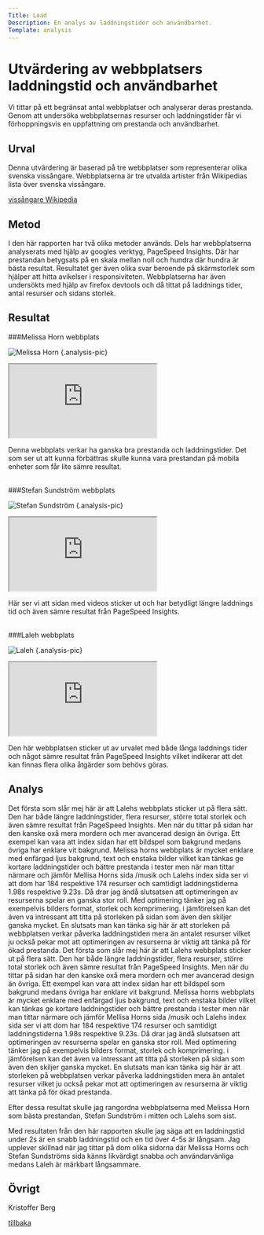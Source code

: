 ```yaml
---
Title: Load
Description: En analys av laddningstider och användbarhet.
Template: analysis
---
```


Utvärdering av webbplatsers laddningstid och användbarhet
=======================

Vi tittar på ett begränsat antal webbplatser och analyserar deras prestanda. Genom att undersöka webbplatsernas resurser och laddningstider får vi förhoppningsvis en uppfattning om prestanda och användbarhet.

Urval
-----------------------

Denna utvärdering är baserad på tre webbplatser som representerar olika svenska vissångare. Webbplatserna är tre utvalda artister från Wikipedias lista över svenska vissångare. 

<a href="https://sv.wikipedia.org/wiki/Kategori:Svenska_viss%C3%A5ngare">vissångare Wikipedia</a>
<br>

Metod
-----------------------

I den här rapporten har två olika metoder används. Dels har webbplatserna analyserats med hjälp av googles verktyg, PageSpeed Insights. Där har prestandan betygsats på en skala mellan noll och hundra där hundra är bästa resultat. Resultatet ger även olika svar beroende på skärmstorlek som hjälper att hitta avikelser i responsiviteten. Webbplatserna har även undersökts med hjälp av firefox devtools och då tittat på laddnings tider, antal resurser och sidans storlek.

Resultat
-----------------------

###Melissa Horn webbplats

![Melissa Horn](%assets_url%/img/mh.png) {.analysis-pic}
<br>

<iframe src="https://docs.google.com/spreadsheets/d/e/2PACX-1vTYUh0pwro0bH_l5pOLrOphWRCoemBYHcQA6c-XWuc519xVY-tvdrclLGPGZk4nSh-G1aBBOJNp5nPT/pubhtml?gid=0&amp;single=true&amp;widget=false&amp;headers=false"></iframe>

Denna webbplats verkar ha ganska bra prestanda och laddningstider. Det som ser ut att kunna förbättras skulle kunna vara prestandan på mobila enheter som får lite sämre resultat.

<br>
###Stefan Sundström webbplats

![Stefan Sundström](%assets_url%/img/ss.png) {.analysis-pic}
<br>

<iframe src="https://docs.google.com/spreadsheets/d/e/2PACX-1vTYUh0pwro0bH_l5pOLrOphWRCoemBYHcQA6c-XWuc519xVY-tvdrclLGPGZk4nSh-G1aBBOJNp5nPT/pubhtml?gid=167733070&amp;single=true&amp;widget=false&amp;headers=false"></iframe>

Här ser vi att sidan med videos sticker ut och har betydligt längre laddnings tid och även sämre resultat från PageSpeed Insights.

<br>
###Laleh webbplats

![Laleh](%assets_url%/img/la.png) {.analysis-pic}
<br>

<iframe src="https://docs.google.com/spreadsheets/d/e/2PACX-1vTYUh0pwro0bH_l5pOLrOphWRCoemBYHcQA6c-XWuc519xVY-tvdrclLGPGZk4nSh-G1aBBOJNp5nPT/pubhtml?gid=371375144&amp;single=true&amp;widget=false&amp;headers=false"></iframe>

Den här webbplatsen sticker ut av urvalet med både långa laddnings tider och något sämre resultat från PageSpeed Insights vilket indikerar att det kan finnas flera olika åtgärder som behövs göras.

Analys
-----------------------

Det första som slår mej här är att Lalehs webbplats sticker ut på flera sätt. Den har både längre laddningstider, flera resurser, större total storlek och även sämre resultat från PageSpeed Insights. Men när du tittar på sidan har den kanske oxå mera mordern och mer avancerad design än övriga. Ett exempel kan vara att index sidan har ett bildspel som bakgrund medans övriga har enklare vit bakgrund. Melissa horns webbplats är mycket enklare med enfärgad ljus bakgrund, text och enstaka bilder vilket kan tänkas ge kortare laddningstider och bättre prestanda i tester men när man tittar närmare och jämför Mellisa Horns sida /musik och Lalehs index sida ser vi att dom har 184 respektive 174 resurser och samtidigt laddningstiderna 1.98s respektive 9.23s. Då drar jag ändå slutsatsen att optimeringen av resurserna spelar en ganska stor roll. Med optimering tänker jag på exempelvis bilders format, storlek och komprimering. i jämförelsen kan det även va intressant att titta på storleken på sidan som även den skiljer ganska mycket. En slutsats man kan tänka sig här är att storleken på webbplatsen verkar påverka laddningstiden mera än antalet resurser vilket ju också pekar mot att optimeringen av resurserna är viktig att tänka på för ökad prestanda.
Det första som slår mej här är att Lalehs webbplats sticker ut på flera sätt. Den har både längre laddningstider, flera resurser, större total storlek och även sämre resultat från PageSpeed Insights. Men när du tittar på sidan har den kanske oxå mera mordern och mer avancerad design än övriga. Ett exempel kan vara att index sidan har ett bildspel som bakgrund medans övriga har enklare vit bakgrund. Melissa horns webbplats är mycket enklare med enfärgad ljus bakgrund, text och enstaka bilder vilket kan tänkas ge kortare laddningstider och bättre prestanda i tester men när man tittar närmare och jämför Mellisa Horns sida /musik och Lalehs index sida ser vi att dom har 184 respektive 174 resurser och samtidigt laddningstiderna 1.98s respektive 9.23s. Då drar jag ändå slutsatsen att optimeringen av resurserna spelar en ganska stor roll. Med optimering tänker jag på exempelvis bilders format, storlek och komprimering. i jämförelsen kan det även va intressant att titta på storleken på sidan som även den skiljer ganska mycket. En slutsats man kan tänka sig här är att storleken på webbplatsen verkar påverka laddningstiden mera än antalet resurser vilket ju också pekar mot att optimeringen av resurserna är viktig att tänka på för ökad prestanda.

Efter dessa resultat skulle jag rangordna webbplatserna med Melissa Horn som bästa prestandan, Stefan Sundström i mitten och Lalehs som sist. 

Med resultaten från den här rapporten skulle jag säga att en laddningstid under 2s är en snabb laddningstid och en tid över 4-5s är långsam. Jag upplever skillnad när jag tittar på dom olika sidorna där Melissa Horns och Stefan Sundströms sida känns likvärdigt snabba och användarvänliga medans Laleh är märkbart långsammare. 

Övrigt
-----------------------

Kristoffer Berg

<a href="%base_url%?analysis">tillbaka</a>